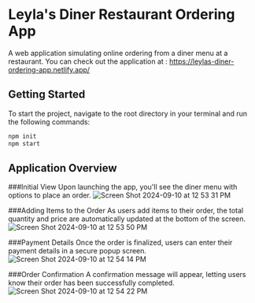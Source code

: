 # Leyla's Diner Restaurant Ordering App

A web application simulating online ordering from a diner menu at a restaurant. You can check out the application at : https://leylas-diner-ordering-app.netlify.app/ 

## Getting Started

To start the project, navigate to the root directory in your terminal and run the following commands:

```bash
npm init
npm start
```

## Application Overview
###Initial View
Upon launching the app, you'll see the diner menu with options to place an order.
![Screen Shot 2024-09-10 at 12 53 31 PM](https://github.com/user-attachments/assets/e4c513da-f751-4040-9294-e5ddea0afdb5)

###Adding Items to the Order
As users add items to their order, the total quantity and price are automatically updated at the bottom of the screen.
![Screen Shot 2024-09-10 at 12 53 50 PM](https://github.com/user-attachments/assets/c103ccdc-e5ad-4bb1-a7a9-7dc4f0a03c36)

###Payment Details
Once the order is finalized, users can enter their payment details in a secure popup screen.
![Screen Shot 2024-09-10 at 12 54 14 PM](https://github.com/user-attachments/assets/35ee7ebb-a9ce-4c00-bdda-71164e5e745c)


###Order Confirmation
A confirmation message will appear, letting users know their order has been successfully completed.
![Screen Shot 2024-09-10 at 12 54 22 PM](https://github.com/user-attachments/assets/202ae973-7e0e-458c-ab11-b5d3a917bfc9)


